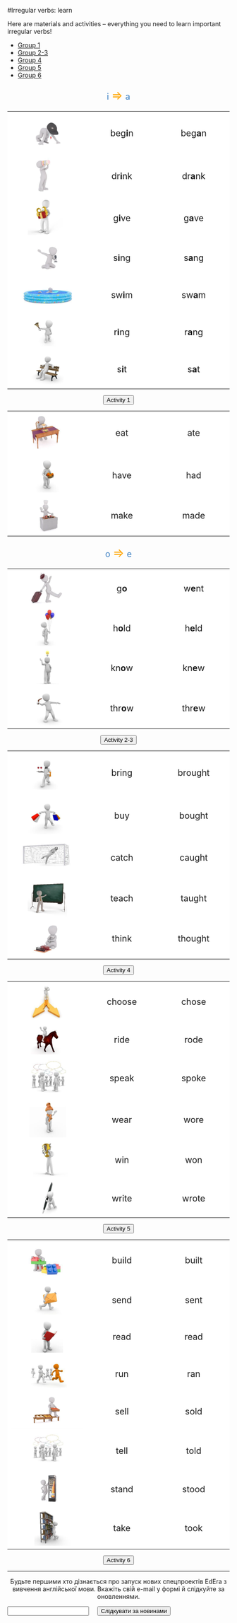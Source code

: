 #Irregular verbs: learn

Here are materials and activities – everything you need to learn important irregular verbs!

<div>
  <!-- Nav tabs -->
  <ul class="nav nav-tabs" role="tablist">
    <li role="presentation" class="active"><a href="#home" aria-controls="home" role="tab" data-toggle="tab">Group 1</a></li>
    <li role="presentation"><a href="#menu1" aria-controls="menu1" role="tab" data-toggle="tab">Group 2-3</a></li>
    <li role="presentation"><a href="#menu2" aria-controls="menu2" role="tab" data-toggle="tab">Group 4</a></li>
    <li role="presentation"><a href="#menu3" aria-controls="menu3" role="tab" data-toggle="tab">Group 5</a></li>
    <li role="presentation"><a href="#menu4" aria-controls="menu4" role="tab" data-toggle="tab">Group 6</a></li>
  </ul>
  <!-- Tab panes -->
  <div class="tab-content">
    <div role="tabpanel" class="tab-pane active" id="home">
<p align="center" style="font-size: 140%!important;"> <span style="color: #4183c4;">i</span> <span style="font-size: 140%!important; color: orange;">&rArr;</span> <span style="color: #4183c4;">a</span></p> 
<table>
  <tr>
    <td width="35%" valign="top" style="background: white;">
    <img class="image" src="./1/0.png"></img>
    </td>
    <td width="32%" valign="middle"  align="center" style="font-size: 140%!important; background: white;">
      beg<b>i</b>n
    </td>
    <td width="32%" valign="middle" align="center" style="font-size: 140%!important; background: white;">
    beg<b>a</b>n
    </td>
  </tr>
      <tr>
    <td width="35%" valign="top" style="background: white;">
    <img class="image" src="./1/6.png"></img>
    </td>
    <td width="32%" valign="middle" align="center" style="font-size: 140%!important; background: white;">
      dr<b>i</b>nk
    </td>
    <td width="32%" valign="middle" align="center" style="font-size: 140%!important; background: white;">
    dr<b>a</b>nk
    </td>
  </tr>
          <tr>
    <td width="35%" valign="top" style="background: white;">
    <img class="image" src="./1/8.png"></img>
    </td>
    <td width="32%" valign="middle" align="center" style="font-size: 140%!important; background: white;">
      g<b>i</b>ve
    </td>
    <td width="32%" valign="middle" align="center" style="font-size: 140%!important; background: white;">
    g<b>a</b>ve 
    </td>
  </tr>
                            <tr>
    <td width="35%" valign="top" style="background: white;">
    <img class="image" src="./1/21.png"></img>
    </td>
    <td width="32%" valign="middle" align="center" style="font-size: 140%!important; background: white;">
      s<b>i</b>ng
    </td>
    <td width="32%" valign="middle" align="center" style="font-size: 140%!important; background: white;">
    s<b>a</b>ng 
    </td>
  </tr>
  <tr>
    <td width="35%" valign="top" style="background: white;">
    <img class="image" src="./1/24.png"></img>
    </td>
    <td width="32%" valign="middle" align="center" style="font-size: 140%!important; background: white;">
      sw<b>i</b>m
    </td>
    <td width="32%" valign="middle" align="center" style="font-size: 140%!important; background: white;">
    sw<b>a</b>m 
    </td>
  </tr>
                            <tr>
    <td width="35%" valign="top" style="background: white;">
    <img class="image" src="./1/17.png"></img>
    </td>
    <td width="32%" valign="middle" align="center" style="font-size: 140%!important; background: white;">
      r<b>i</b>ng
    </td>
    <td width="32%" valign="middle" align="center" style="font-size: 140%!important; background: white;">
    r<b>a</b>ng 
    </td>
  </tr>
                            <tr>
    <td width="35%" valign="top" style="background: white;">
    <img class="image" src="./1/22.png"></img>
    </td>
    <td width="32%" valign="middle" align="center" style="font-size: 140%!important; background: white;">
      s<b>i</b>t
    </td>
    <td width="32%" valign="middle" align="center" style="font-size: 140%!important; background: white;">
    s<b>a</b>t 
    </td>
  </tr>
  </table>
<p><center><a href="https://quizlet.com/302567712/write" target="_blank"><button type="button" class="btn btn-primary btn-lg">Activity 1</button></a></center></p>
    </div>
    <div role="tabpanel" class="tab-pane" id="menu1">
  <table>
      <tr>
    <td width="35%" valign="top" style="background: white;">
    <img class="image" src="./1/7.png"></img>
    </td>
    <td width="32%" valign="middle" align="center" style="font-size: 140%!important; background: white;">
      eat
    </td>
    <td width="32%" valign="middle" align="center" style="font-size: 140%!important; background: white;">
    ate
    </td>
  </tr>
              <tr>
    <td width="35%" valign="top" style="background: white;">
    <img class="image" src="./1/10.png"></img>
    </td>
    <td width="32%" valign="middle" align="center" style="font-size: 140%!important; background: white;">
      have
    </td>
    <td width="32%" valign="middle" align="center" style="font-size: 140%!important; background: white;">
    had 
    </td>
  </tr>
                    <tr>
    <td width="35%" valign="top" style="background: white;">
    <img class="image" src="./1/13.png"></img>
    </td>
    <td width="32%" valign="middle" align="center" style="font-size: 140%!important; background: white;">
      make
    </td>
    <td width="32%" valign="middle" align="center" style="font-size: 140%!important; background: white;">
    made 
    </td>
  </tr>
    </table>
<p align="center" style="font-size: 140%!important;"> <span style="color: #4183c4;">o</span> <span style="font-size: 140%!important; color: orange;">&rArr;</span> <span style="color: #4183c4;">e</span></p> 
    <table>
                <tr>
    <td width="35%" valign="top" style="background: white;">
    <img class="image" src="./1/9.png"></img>
    </td>
    <td width="32%" valign="middle" align="center" style="font-size: 140%!important; background: white;">
      g<b>o</b>
    </td>
    <td width="32%" valign="middle" align="center" style="font-size: 140%!important; background: white;">
    w<b>e</b>nt 
    </td>
  </tr>
                <tr>
    <td width="35%" valign="top" style="background: white;">
    <img class="image" src="./1/11.png"></img>
    </td>
    <td width="32%" valign="middle" align="center" style="font-size: 140%!important; background: white;">
      h<b>o</b>ld
    </td>
    <td width="32%" valign="middle" align="center" style="font-size: 140%!important; background: white;">
    h<b>e</b>ld 
    </td>
  </tr>
                  <tr>
    <td width="35%" valign="top" style="background: white;">
    <img class="image" src="./1/12.png"></img>
    </td>
    <td width="32%" valign="middle" align="center" style="font-size: 140%!important; background: white;">
      kn<b>o</b>w
    </td>
    <td width="32%" valign="middle" align="center" style="font-size: 140%!important; background: white;">
    kn<b>e</b>w 
    </td>
  </tr>
  <tr>
    <td width="35%" valign="top" style="background: white;">
    <img class="image" src="./1/29.png"></img>
    </td>
    <td width="32%" valign="middle" align="center" style="font-size: 140%!important; background: white;">
      thr<b>o</b>w
    </td>
    <td width="32%" valign="middle" align="center" style="font-size: 140%!important; background: white;">
    thr<b>e</b>w 
    </td>
  </tr>
        </table>
<p><center><a href="https://quizlet.com/302581153/write" target="_blank"><button type="button" class="btn btn-primary btn-lg">Activity 2-3</button></a></center></p>
  </div>
    <div role="tabpanel" class="tab-pane" id="menu2">
       <table>
          <tr>
    <td width="35%" valign="top" style="background: white;">
    <img class="image" src="./1/1.png"></img>
    </td>
    <td width="32%" valign="middle"  align="center" style="font-size: 140%!important; background: white;">
      bring
    </td>
    <td width="32%" valign="middle" align="center" style="font-size: 140%!important; background: white;">
    brought
    </td>
  </tr>
    <tr>
    <td width="35%" valign="top" style="background: white;">
    <img class="image" src="./1/3.png"></img>
    </td>
    <td width="32%" valign="middle" align="center" style="font-size: 140%!important; background: white;">
      buy
    </td>
    <td width="32%" valign="middle" align="center" style="font-size: 140%!important; background: white;">
    bought
    </td>
  </tr>
    <tr>
    <td width="35%" valign="top" style="background: white;">
    <img class="image" src="./1/4.png"></img>
    </td>
    <td width="32%" valign="middle" align="center" style="font-size: 140%!important; background: white;">
      catch
    </td>
    <td width="32%" valign="middle" align="center" style="font-size: 140%!important; background: white;">
    caught
    </td>
  </tr>
  <tr>
    <td width="35%" valign="top" style="background: white;">
    <img class="image" src="./1/28.png"></img>
    </td>
    <td width="32%" valign="middle" align="center" style="font-size: 140%!important; background: white;">
      teach
    </td>
    <td width="32%" valign="middle" align="center" style="font-size: 140%!important; background: white;">
    taught 
    </td>
  </tr>
  <tr>
    <td width="35%" valign="top" style="background: white;">
    <img class="image" src="./1/26.png"></img>
    </td>
    <td width="32%" valign="middle" align="center" style="font-size: 140%!important; background: white;">
      think
    </td>
    <td width="32%" valign="middle" align="center" style="font-size: 140%!important; background: white;">
    thought 
    </td>
  </tr>
              </table>
<p><center><a href="https://quizlet.com/302588327/write" target="_blank"><button type="button" class="btn btn-primary btn-lg">Activity 4</button></a></center></p>
  </div>
    <div role="tabpanel" class="tab-pane" id="menu3">
<table>
    <tr>
    <td width="35%" valign="top" style="background: white;">
    <img class="image" src="./1/5.png"></img>
    </td>
    <td width="32%" valign="middle" align="center" style="font-size: 140%!important; background: white;">
      choose
    </td>
    <td width="32%" valign="middle" align="center" style="font-size: 140%!important; background: white;">
    chose
    </td>
  </tr>
                        <tr>
    <td width="35%" valign="top" style="background: white;">
    <img class="image" src="./1/16.png"></img>
    </td>
    <td width="32%" valign="middle" align="center" style="font-size: 140%!important; background: white;">
      ride
    </td>
    <td width="32%" valign="middle" align="center" style="font-size: 140%!important; background: white;">
    rode 
    </td>
  </tr>
  <tr>
    <td width="35%" valign="top" style="background: white;">
    <img class="image" src="./1/25.png"></img>
    </td>
    <td width="32%" valign="middle" align="center" style="font-size: 140%!important; background: white;">
      speak
    </td>
    <td width="32%" valign="middle" align="center" style="font-size: 140%!important; background: white;">
    spoke 
    </td>
  </tr>
  <tr>
    <td width="35%" valign="top" style="background: white;">
    <img class="image" src="./1/30.png"></img>
    </td>
    <td width="32%" valign="middle" align="center" style="font-size: 140%!important; background: white;">
      wear
    </td>
    <td width="32%" valign="middle" align="center" style="font-size: 140%!important; background: white;">
    wore 
    </td>
  </tr>
  <tr>
    <td width="35%" valign="top" style="background: white;">
    <img class="image" src="./1/31.png"></img>
    </td>
    <td width="32%" valign="middle" align="center" style="font-size: 140%!important; background: white;">
      win
    </td>
    <td width="32%" valign="middle" align="center" style="font-size: 140%!important; background: white;">
    won 
    </td>
  </tr>
  <tr>
    <td width="35%" valign="top" style="background: white;">
    <img class="image" src="./1/32.png"></img>
    </td>
    <td width="32%" valign="middle" align="center" style="font-size: 140%!important; background: white;">
      write
    </td>
    <td width="32%" valign="middle" align="center" style="font-size: 140%!important; background: white;">
    wrote 
    </td>
  </tr>
  </table>
<p><center><a href="https://quizlet.com/302589457/write" target="_blank"><button type="button" class="btn btn-primary btn-lg">Activity 5</button></a></center></p>
  </div>
    <div role="tabpanel" class="tab-pane" id="menu4">
  <table>
      <tr>
    <td width="35%" valign="top" style="background: white;">
    <img class="image" src="./1/2.png"></img>
    </td>
    <td width="32%" valign="middle" align="center" style="font-size: 140%!important; background: white;">
      build
    </td>
    <td width="32%" valign="middle" align="center" style="font-size: 140%!important; background: white;">
    built
    </td>
  </tr>
                            <tr>
    <td width="35%" valign="top" style="background: white;">
    <img class="image" src="./1/20.png"></img>
    </td>
    <td width="32%" valign="middle" align="center" style="font-size: 140%!important; background: white;">
      send
    </td>
    <td width="32%" valign="middle" align="center" style="font-size: 140%!important; background: white;">
    sent 
    </td>
                          <tr>
    <td width="35%" valign="top" style="background: white;">
    <img class="image" src="./1/15.png"></img>
    </td>
    <td width="32%" valign="middle" align="center" style="font-size: 140%!important; background: white;">
      read
    </td>
    <td width="32%" valign="middle" align="center" style="font-size: 140%!important; background: white;">
    read 
    </td>
  </tr>
                            <tr>
    <td width="35%" valign="top" style="background: white;">
    <img class="image" src="./1/18.png"></img>
    </td>
    <td width="32%" valign="middle" align="center" style="font-size: 140%!important; background: white;">
      run
    </td>
    <td width="32%" valign="middle" align="center" style="font-size: 140%!important; background: white;">
    ran 
    </td>
  </tr>
                            <tr>
    <td width="35%" valign="top" style="background: white;">
    <img class="image" src="./1/19.png"></img>
    </td>
    <td width="32%" valign="middle" align="center" style="font-size: 140%!important; background: white;">
      sell
    </td>
    <td width="32%" valign="middle" align="center" style="font-size: 140%!important; background: white;">
    sold 
    </td>
  </tr>
                              <tr>
    <td width="35%" valign="top" style="background: white;">
    <img class="image" src="./1/0-1.png"></img>
    </td>
    <td width="32%" valign="middle" align="center" style="font-size: 140%!important; background: white;">
      tell
    </td>
    <td width="32%" valign="middle" align="center" style="font-size: 140%!important; background: white;">
    told 
    </td>
  </tr>
  <tr>
    <td width="35%" valign="top" style="background: white;">
    <img class="image" src="./1/23.png"></img>
    </td>
    <td width="32%" valign="middle" align="center" style="font-size: 140%!important; background: white;">
      stand
    </td>
    <td width="32%" valign="middle" align="center" style="font-size: 140%!important; background: white;">
    stood 
    </td>
  </tr>
  <tr>
    <td width="35%" valign="top" style="background: white;">
    <img class="image" src="./1/27.png"></img>
    </td>
    <td width="32%" valign="middle" align="center" style="font-size: 140%!important; background: white;">
      take
    </td>
    <td width="32%" valign="middle" align="center" style="font-size: 140%!important; background: white;">
    took 
    </td>
  </tr>
    </table>
<p><center><a href="https://quizlet.com/302591717/write" target="_blank"><button type="button" class="btn btn-primary btn-lg">Activity 6</button></a></center></p>
  </div>
</div>

<hr>
<div class="form-group">
    <p align="center">Будьте першими хто дізнається про запуск нових спецпроектів EdEra з вивчення англійської мови. Вкажіть свій e-mail у формі й слідкуйте за оновленнями.</p>
  </div>
<div id="mc_embed_signup">
  <form id="mc-embedded-subscribe-form" action="//ed-era.us11.list-manage.com/subscribe/post?u=8866dd2b60d24631dfb05130e&amp;amp;id=7c924ccd0e" method="post" name="mc-embedded-subscribe-form" novalidate="novalidate" target="_blank" class="validate">
   <div id="mc_embed_signup_scroll">
    <div class="mc-field-group row">
      <input id="mce-EMAIL" name="EMAIL" type="email" value="" class="required email col-xs-5 col-sm-5 col-md-5 col-lg-5 col-lg-offset-1 col-xs-offset-1 col-sm-offset-1 col-md-offset-1" aria-required="true">
      <button id="mc-embedded-subscribe" name="subscribe" type="button" class="btn btn-primary" style="margin-left: 15px">Слідкувати за новинами</button>
     </label>
    </div>
   </div>
  </form>
  <div id="mce-responses" class="row">
   <div id="mce-error-response" style="display:none" class="response"></div>
   <div id="mce-success-response" style="display:none" class="response"></div>
  </div>
  <!-- real people should not fill this in and expect good things - do not remove this or risk form bot signups-->
  <div style="position: absolute; left: -5000px;">
   <input name="b_f0d231561f25f732145baed3d_ba0b4591d2" tabindex="-1" type="text" value="">
  </div>
  <script src="//s3.amazonaws.com/downloads.mailchimp.com/js/mc-validate.js" type="text/javascript"></script>
  <script>(function($) {window.fnames = new Array(); window.ftypes = new Array();fnames[0]='EMAIL';ftypes[0]='email';fnames[1]='FNAME';ftypes[1]='text';fnames[2]='LNAME';ftypes[2]='text';}(jQuery));var $mcj = jQuery.noConflict(true);</script>
</div>